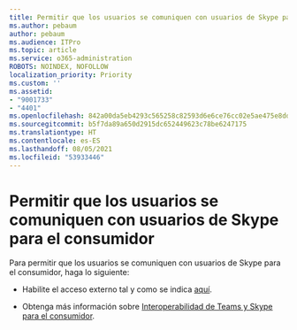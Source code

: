 ```yaml
---
title: Permitir que los usuarios se comuniquen con usuarios de Skype para el consumidor
ms.author: pebaum
author: pebaum
ms.audience: ITPro
ms.topic: article
ms.service: o365-administration
ROBOTS: NOINDEX, NOFOLLOW
localization_priority: Priority
ms.custom: ''
ms.assetid:
- "9001733"
- "4401"
ms.openlocfilehash: 842a00da5eb4293c565258c82593d6e6ce76cc02e5ae475e8dd7f7613640d605
ms.sourcegitcommit: b5f7da89a650d2915dc652449623c78be6247175
ms.translationtype: HT
ms.contentlocale: es-ES
ms.lasthandoff: 08/05/2021
ms.locfileid: "53933446"
---
```

# <a name="allow-your-users-to-communicate-with-skype-consumer-users"></a>Permitir que los usuarios se comuniquen con usuarios de Skype para el consumidor

Para permitir que los usuarios se comuniquen con usuarios de Skype para el consumidor, haga lo siguiente:

- Habilite el acceso externo tal y como se indica [aquí](https://docs.microsoft.com/microsoftteams/manage-external-access#allow-or-block-domains).

- Obtenga más información sobre [Interoperabilidad de Teams y Skype para el consumidor](https://docs.microsoft.com/microsoftteams/teams-skype-interop).
